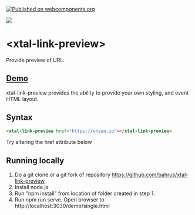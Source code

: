 [![Published on webcomponents.org](https://img.shields.io/badge/webcomponents.org-published-blue.svg)](https://www.webcomponents.org/element/bahrus/xtal-link-preview)

<a href="https://nodei.co/npm/xtal-link-preview/"><img src="https://nodei.co/npm/xtal-link-preview.png"></a>

# \<xtal-link-preview\>

Provide preview of URL. 

## [Demo](https://codepen.io/bahrus/pen/qBjbvPb)

xtal-link-preview provides the ability to provide your own styling, and event HTML layout.

## Syntax

```html
<xtal-link-preview href="https://onsen.io"></xtal-link-preview>
```

Try altering the href attribute below

<!--
```
<custom-element-demo>
  <template>

    <xtal-link-preview href=https://onsen.io></xtal-link-preview>
    <script src=https://cdn.skypack.dev/xtal-link-preview type=module crossorigin></script>
    </template>
</custom-element-demo>
```
-->




## Running locally

1.  Do a git clone or a git fork of repository https://github.com/bahrus/xtal-link-preview
2.  Install node.js
3.  Run "npm install" from location of folder created in step 1.
4.  Run npm run serve.  Open browser to http://localhost:3030/demo/single.html
